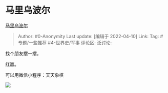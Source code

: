 # 马里乌波尔
[马里乌波尔](https://zhuanlan.zhihu.com/p/496185451)

> Author: #0-Anonymity
> Last update: [编辑于 2022-04-10]
> Link:
> Tag: #专题/一些推荐 #4-世界史/军事
> 评论区:
> 泛讨论:

找个朋友摆一摆。

红赢。

可以用微信小程序：天天象棋

![](https://pic3.zhimg.com/v2-c3731047a38367a25b6b02f586c63d9a_b.jpg)
